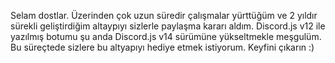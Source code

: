 Selam dostlar. Üzerinden çok uzun süredir çalışmalar yürttüğüm ve 2 yıldır sürekli geliştirdiğim altaypıyı sizlerle paylaşma kararı aldım. 
Discord.js v12 ile yazılmış botumu şu anda Discord.js v14 sürümüne yükseltmekle meşgulüm. Bu süreçtede sizlere bu altyapıyı hediye etmek istiyorum.
Keyfini çıkarın :)
